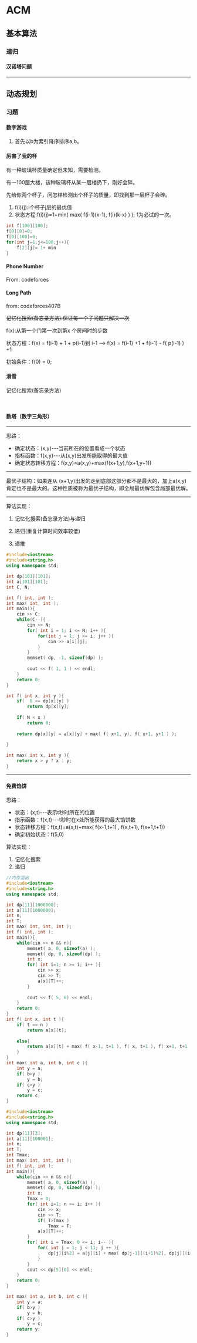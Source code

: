# ACM

## 基本算法

### 递归

#### 汉诺塔问题

******



## 动态规划

### 习题

#### 数字游戏

1. 首先以b为索引降序排序a,b。

#### 厉害了我的杯

有一种玻璃杯质量确定但未知，需要检测。

有一100层大楼，该种玻璃杯从某一层楼扔下，刚好会碎。

先给你两个杯子，问怎样检测出个杯子的质量，即找到那一层杯子会碎。

1. f(i)(j):i个杯子j层的最优值
2. 状态方程:f(i)(j)=1+min( max( f(i-1)(x-1), f(i)(k-x) ) ); 1为必试的一次。



```c++
int f[100][100];
f[0][0]=0;
f[0][100]=0;
for(int j=1;j<=100;j++){
	f[2][j]= 1+ min
}
```

#### Phone Number

From: codeforces

#### Long Path

from: codeforces407B

~~记忆化搜索(备忘录方法):保证每一个子问题只解决一次~~

f(x):从第一个门第一次到第x 个房间时的步数 

状态方程：f(x) = f(i-1) + 1 + p(i-1)到 i-1 --> f(x) = f(i-1) +1 + f(i-1) - f( p(i-1) ) +1

初始条件：f(0) = 0;

#### 滑雪

记忆化搜索(备忘录方法)

​	

#### 数塔（数字三角形）

******

思路：

* 确定状态：(x,y)---当前所在的位置看成一个状态
* 指标函数：f(x,y)---从(x,y)出发所能取得的最大值
* 确定状态转移方程：f(x,y)=a(x,y)+max(f(x+1,y),f(x+1,y+1))

******

最优子结构：如果连从 (x+1,y)出发的走到底部这部分都不是最大的，加上a(x,y)肯定也不是最大的。这种性质被称为最优子结构，即全局最优解包含局部最优解。

******

算法实现：

1. 记忆化搜索(备忘录方法)与递归

2. 递归(重复计算时间效率较低)

3. 递推

```c++
#include<iostream>
#include<string.h>
using namespace std;

int dp[101][101];
int a[101][101];
int C, N;

int f( int, int );
int max( int, int );
int main(){
	cin >> C;
	while(C--){
		cin >> N;
		for( int i = 1; i <= N; i++ ){
			for(int j = 1; j <= i; j++ ){
				cin >> a[i][j];
			}
		}	
		memset( dp, -1, sizeof(dp) );
		
		cout << f( 1, 1 ) << endl;	
	}
	return 0;
} 

int f( int x, int y ){
	if(  0 <= dp[x][y] )
		return dp[x][y];
	
	if( N < x )
		return 0;
		
	return dp[x][y] = a[x][y] + max( f( x+1, y), f( x+1, y+1 ) );
	
}

int max( int x, int y ){
	return x > y ? x : y;
}
```

******



#### 免费馅饼

思路：

* 状态：(x,t)---表示t秒时所在的位置
* 指示函数：f(x,t)---t秒时在x处所能获得的最大馅饼数
* 状态转移方程：f(x,t)=a(x,t)+max( f(x-1,t+1) , f(x,t+1), f(x+1,t+1))
* 确定初始状态：f(5,0)

算法实现：

1. 记忆化搜索
2. 递归

```c++
//内存溢出
#include<iostream>
#include<string.h>
using namespace std;

int dp[11][1000000];
int a[11][1000000];
int n;
int T;
int max( int, int, int );
int f( int, int );
int main(){
	while(cin >> n && n){
		memset( a, 0, sizeof(a) );
		memset( dp, 0, sizeof(dp) );
		int x;
		for( int i=1; n >= i; i++ ){
			cin >> x;
			cin >> T;
			a[x][T]++;
		}
		
		cout << f( 5, 0) << endl;	
	}	
	return 0;
}
int f( int x, int t ){
	if( t == n )
		return a[x][t];
	
	else{
		return a[x][t] + max( f( x-1, t+1 ), f( x, t+1 ), f( x+1, t+1 ) );
	}
}
int max( int a, int b, int c ){
	int y = a;
	if( b>y )
		y = b;
	if( c>y )
		y = c;
	return c;
}
```

```C++
#include<iostream>
#include<string.h>
using namespace std;

int dp[11][3];
int a[11][100001];
int n;
int T;
int Tmax;
int max( int, int, int );
int f( int, int );
int main(){
	while(cin >> n && n){
		memset( a, 0, sizeof(a) );
		memset( dp, 0, sizeof(dp) );
		int x;
		Tmax = 0;
		for( int i=1; n >= i; i++ ){
			cin >> x;
			cin >> T;
			if( T>Tmax )
				Tmax = T;
			a[x][T]++;
		}
		for( int i = Tmax; 0 <= i; i-- ){
			for( int j = 1; j < 11; j ++ ){
				dp[j][i%2] = a[j][i] + max( dp[j-1][(i+1)%2], dp[j][(i+1)%2], dp[j+1][(i+1)%2] );
			}
		}
		cout << dp[5][0] << endl;
	}	
	return 0;
}

int max( int a, int b, int c ){
	int y = a;
	if( b>y )
		y = b;
	if( c>y )
		y = c;
	return y;
}
```



